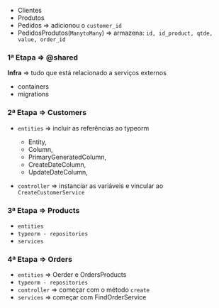 - Clientes
- Produtos
- Pedidos => adicionou o `customer_id`
- PedidosProdutos(`ManytoMany`) => armazena: `id, id_product, qtde, value, order_id`

### 1ª Etapa => @shared

**Infra** => tudo que está relacionado a serviços externos
- containers
- migrations

### 2ª Etapa => Customers

- `entities` => incluir as referências ao typeorm
  - Entity,
  - Column,
  - PrimaryGeneratedColumn,
  - CreateDateColumn,
  - UpdateDateColumn,

- `controller` => instanciar as variáveis e vincular ao `CreateCustomerService`

### 3ª Etapa => Products

- `entities`
- `typeorm - repositories`
- `services`

### 4ª Etapa => Orders

- `entities` => Oerder e OrdersProducts
- `typeorm - repositories`
- `controller` => começar com o método `create`
- `services` => começar com FindOrderService




